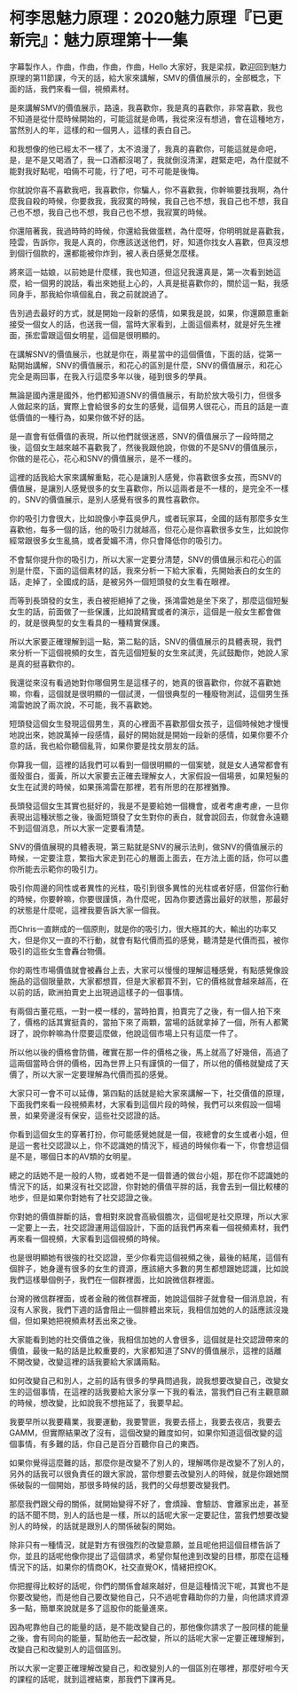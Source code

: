 # 柯李思魅力原理：2020魅力原理『已更新完』：魅力原理第十一集

字幕製作人，作曲，作曲，作曲，作曲，Hello 大家好，我是梁叔，歡迎回到魅力原理的第11節課，今天的話，給大家來講解，SMV的價值展示的，全部概念，下面的話，我們來看一個，視頻素材。

是來講解SMV的價值展示，路遠，我喜歡你，我是真的喜歡你，非常喜歡，我也不知道是從什麼時候開始的，可能這就是命嗎，我從來沒有想過，會在這種地方，當然別人的年，這樣的和一個男人，這樣的表白自己。

和我想像的他已經太不一樣了，太不浪漫了，我真的喜歡你，可能這就是命吧，是，是不是又喝酒了，我一口酒都沒喝了，我就倒沒清潔，趕緊走吧，為什麼就不能對我好點呢，咱倆不可能，行了吧，可不可能是後悔。

你就說你喜不喜歡我吧，我喜歡你，你騙人，你不喜歡我，你幹嘛要找我啊，為什麼我自殺的時候，你要救我，我寂寞的時候，我自己也不想，我自己也不想，我自己也不想，我自己也不想，我自己也不想，我寂寞的時候。

你還陪著我，我過時時的時候，你還給我做蛋糕，為什麼呀，你明明就是喜歡我，陸雲，告訴你，我是人真的，你應該送送他們，好，知道你找女人喜歡，但真沒想到個行個款的，還都能被你炸到，被人表白感覺怎麼樣。

將來這一姑娘，以前她是什麼樣，我也知道，但這兒我還真是，第一次看到她這麼，給一個男的說話，看出來她挺上心的，人真是挺喜歡你的，關於這一點，我感同身手，那我給你填個亂白，我之前就說過了。

告別過去最好的方式，就是開始一段新的感情，如果我是說，如果，你還願意重新接受一個女人的話，也送我一個，當時大家看到，上面這個素材，就是好先生裡面，孫宏雷跟這個女明星，這個是很明顯的。

在講解SNV的價值展示，也就是你在，兩星當中的這個價值，下面的話，從第一點開始講解，SNV的價值展示，和花心的區別是什麼，SNV的價值展示，和花心完全是兩回事，在我入行這麼多年以後，碰到很多的學員。

無論是國內還是國外，他們都知道SNV的價值展示，有助於放大吸引力，但很多人做起來的話，實際上會給很多的女生的感覺，這個男人很花心，而且的話是一直低價值的一種行為，如果你做不好的話。

是一直會有低價值的表現，所以他們就很迷惑，SNV的價值展示了一段時間之後，這個女生越來越不喜歡我了，然後我跟他說，你做的不是SNV的價值展示，你做的是花心，花心和SNV的價值展示，是不一樣的。

這裡的話我給大家來講解重點，花心是讓別人感覺，你喜歡很多女孩，而SNV的價值展，是讓別人感覺很多的女生喜歡你，所以這兩者是不一樣的，是完全不一樣的，SNV的價值展示，是別人感覺有很多的異性喜歡你。

你的吸引力會很大，比如說像小李茲吳伊凡，或者玩家耳，全國的話有那麼多女生喜歡他，每多一個的話，他的吸引力就越高，但花心是你喜歡很多女生，比如說你經常跟很多女生亂搞，或者愛媚不清，你只會降低你的吸引力。

不會幫你提升你的吸引力，所以大家一定要分清楚，SNV的價值展示和花心的區別是什麼，下面的這個素材的話，我來分析一下給大家看，先開始表白的女生的話，走掉了，全國成的話，是被另外一個短頭發的女生看在眼裡。

而等到長頭發的女生，表白被拒絕掉了之後，孫鴻雷她是坐下來了，那麼這個短髮女生的話，前面做了一些保護，比如說精實或者的演示，這個是一般女生都會做的，就是很典型的女生看具的一種精實保護。

所以大家要正確理解到這一點，第二點的話，SNV的價值展示的具體表現，我們來分析一下這個視頻的女生，首先這個短髮的女生來試燙，先試鼓勵你，她說人家是真的挺喜歡你的。

我還從來沒有看過她對你哪個男生是這樣子的，她真的很喜歡你，你就不喜歡她嘛，你看，這個就是很明顯的一個試燙，一個很典型的一種廢物測試，這個男生孫鴻雷她說了兩次說，不可能，我不喜歡她。

短頭發這個女生發現這個男生，真的心裡面不喜歡那個女孩子，這個時候她才慢慢地說出來，她說萬掉一段感情，最好的開始就是開始一段新的感情，如果你要不介意的話，我也給你聽個亂背，如果你要是找女朋友的話。

你算我一個，這裡的話我們可以看到一個很明顯的一個案號，就是女人通常都會有蛋殼蛋白，蛋黃，所以大家要去正確去理解女人，大家假設一個場景，如果短髮的女生在試燙的時候，如果孫鴻雷在那裡，若有所思的在那裡猶豫。

長頭發這個女生其實也挺好的，我是不是要給她一個機會，或者考慮考慮，一旦你表現出這種狀態之後，後面短頭發了女生對你的表白，就會說回去，你就會永遠聽不到這個消息，所以大家一定要看清楚。

SNV的價值展現的具體表現，第三點就是SNV的展示法則，做SNV的價值展示的時候，一定要注意，繁指大家走到花心的層面上面去，在方法上面的話，你可以盡你所能去示範你的吸引力。

吸引你周邊的同性或者異性的光柱，吸引到很多異性的光柱或者好感，但當你行動的時候，你要幹嘛，你要很謹慎，為什麼呢，因為你要透露出最好的狀態，那最好的狀態是什麼呢，這裡我要告訴大家一個我。

而Chris一直餅成的一個原則，就是你的吸引力，很大極其的大，輸出的功率又大，但是你又一直的不行動，就會有點代價而孤的感覺，聽清楚是代價而孤，被你吸引的這些女生會轟台物價。

你的兩性市場價值就會被轟台上去，大家可以慢慢的理解這種感覺，有點感覺像設施品的這個限量款，大家都想買，但是大家都買不到，它的價格就會越來越高，在以前的話，歐洲拍賣史上出現過這樣子的一個事情。

有兩個古董花瓶，一對一模一樣的，當時拍賣，拍賣完了之後，有一個人拍下來了，價格的話其實挺貴的，當拍下來了兩顆，當場的話就拿掉了一個，所有人都驚訝了，說你幹嘛為什麼要這麼做，他說這個市場上只有這麼一件了。

所以他以後的價格會防備，確實在那一件的價格之後，馬上就高了好幾倍，高過了這兩個當時合併的價格，因為世界上只有謹慎的一個了，所以他的價格就變成了天價了，所以大家一定要理解為代價而孤的感覺。

大家只可一會不可以延傳，第四點的話就是給大家來講解一下，社交價值的原理，下面我們來看一段視頻素材，大家看到這個片段的時候，我們可以來假設一個場景，如果旁邊沒有保安，這些社交認證的話。

你看到這個女生的穿著打扮，你可能感覺她就是一個，夜總會的女生或者小姐，但是這一套社交認證以上，你不認識她的情況下，經過的時候你看一下，你會想這個是不是，哪個日本的AV類的女明星。

總之的話她不是一般的人物，或者她不是一個普通的做台小姐，那在你不認識她的情況下的話，如果沒有社交認證，你對她的價值平胖的話，我會去到一個比較樓的地步，但是如果你對她有了社交認證之後。

你對她的價值胖斷的話，會相對來說會高級個膽次，這個呢是社交原理，所以大家一定要上一去，社交認證運用這個設計，下面的話我們再來看一個視頻素材，我們再來看一個視頻，大家看到這個視頻的時候。

也是很明顯她有很強的社交認證，至少你看完這個視頻之後，最後的結尾，這個有個胖子，她身邊有很多的女生的資源，應該絕大多數的男生都想跟她認識，比如說我們這樣舉個例子，我們在一個群裡面，比如說微信群裡面。

台灣的微信群裡面，或者金融的微信群裡面，她說這個胖子就會發一個消息說，有沒有人家我，我們下週的話會阻止一個胖體出來玩，我相信加她的人的話應該沒幾個，但如果她把視頻素材丟出來之後。

大家能看到她的社交價值之後，我相信加她的人會很多，這個就是社交認證帶來的價值，最後一點的話是比較重要的，大家都知道了SNV的價值展示，這裡的話離不開改變，改變這裡的話我要給大家講兩點。

如何改變自己和別人，之前的話有很多的學員問過我，說我想要改變自己，改變女生的這個事情，在這裡的話我要給大家分享一下我的看法，當我們自己有主觀意願的時候，想改變，比如說我不想拖延了，我要早起。

我要早所以我要藉業，我要運動，我要警匪，我要去搭上，我要去夜店，我要去GAMM，但實際結果改了沒有，這個改變的難度如何，如果你知道這個改變的這個事情，有多難的話，你自己是百分百聽你自己的東西。

如果你覺得這麼難的話，那麼你是改變不了別人的，理解嗎你是改變不了別人的，另外的話我可以很負責任的跟大家說，當你想要去改變別人的時候，就是你跟她關係破裂的一個開始，那很多時候的話，我們的父母想要改變我們。

那麼我們跟父母的關係，就開始變得不好了，會煩躁、會驗訪、會離家出走，甚至的話不聞不問，別人的話也是一樣，所以的話呢大家一定要記住，當我們想要改變別人的時候，的話就是跟別人的關係破裂的開始。

除非只有一種情況，就是對方有很強烈的改變意願，並且呢他把這個目標告訴了你，並且的話呢他像你提出了這個請求，希望你幫他達到改變的目標，那麼在這種情況下的話，如果你的情商OK，社交直覺OK，情緒把控OK。

你把握得比較好的話呢，你們的關係會越來越好，但是這種情況下呢，其實也不是你要改變他，而是他自己要改變他自己，只不過呢會藉助你的力量，向他請求資源多一點，簡單來說就是多了這股你的能量進來。

因為呢靠他自己的能量的話，是不能改變自己的，那他像你請求了一股同樣的能量之後，會有同向的能量，幫助他去一起改變，所以的話呢大家一定要正確理解到，改變自己和改變別人的這個區別。

所以大家一定要正確理解改變自己，和改變別人的一個區別在哪裡，那麼好啦今天的課程的話呢，就到這裡結束，那我們下課再見。